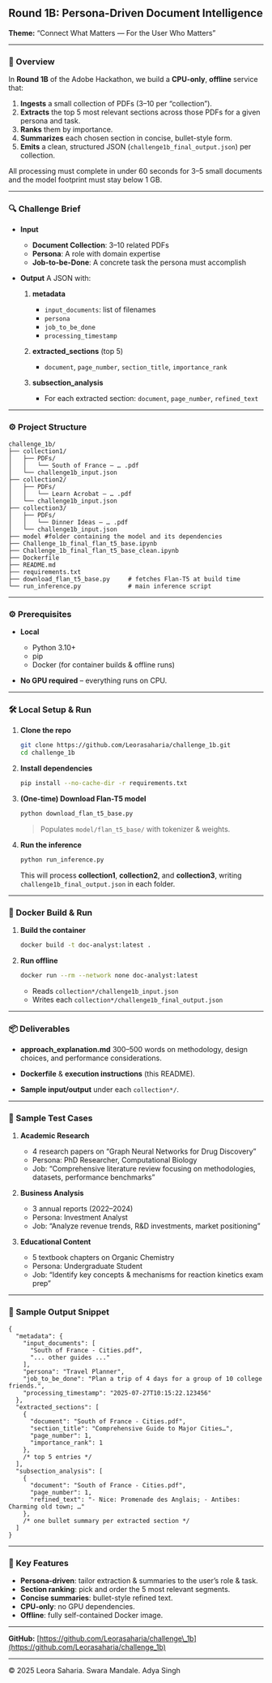 ## Round 1B: Persona-Driven Document Intelligence

**Theme:** “Connect What Matters — For the User Who Matters”

---

### 📖 Overview

In **Round 1B** of the Adobe Hackathon, we build a **CPU-only**, **offline** service that:

1. **Ingests** a small collection of PDFs (3–10 per “collection”).
2. **Extracts** the top 5 most relevant sections across those PDFs for a given persona and task.
3. **Ranks** them by importance.
4. **Summarizes** each chosen section in concise, bullet-style form.
5. **Emits** a clean, structured JSON (`challenge1b_final_output.json`) per collection.

All processing must complete in under 60 seconds for 3–5 small documents and the model footprint must stay below 1 GB.

---

### 🔍 Challenge Brief

* **Input**

  * **Document Collection**: 3–10 related PDFs
  * **Persona**: A role with domain expertise
  * **Job-to-be-Done**: A concrete task the persona must accomplish

* **Output**
  A JSON with:

  1. **metadata**

     * `input_documents`: list of filenames
     * `persona`
     * `job_to_be_done`
     * `processing_timestamp`
  2. **extracted\_sections** (top 5)

     * `document`, `page_number`, `section_title`, `importance_rank`
  3. **subsection\_analysis**

     * For each extracted section: `document`, `page_number`, `refined_text`

---

### ⚙️ Project Structure

```
challenge_1b/
├── collection1/
│   ├── PDFs/
│   │   └── South of France – … .pdf
│   └── challenge1b_input.json
├── collection2/
│   ├── PDFs/
│   │   └── Learn Acrobat – … .pdf
│   └── challenge1b_input.json
├── collection3/
│   ├── PDFs/
│   │   └── Dinner Ideas – … .pdf
│   └── challenge1b_input.json
├── model #folder containing the model and its dependencies 
├── Challenge_1b_final_flan_t5_base.ipynb
├── Challenge_1b_final_flan_t5_base_clean.ipynb
├── Dockerfile
├── README.md
├── requirements.txt
├── download_flan_t5_base.py     # fetches Flan-T5 at build time
└── run_inference.py             # main inference script
```

---

### ⚙️ Prerequisites

* **Local**

  * Python 3.10+
  * pip
  * Docker (for container builds & offline runs)

* **No GPU required** – everything runs on CPU.

---

### 🛠️ Local Setup & Run

1. **Clone the repo**

   ```bash
   git clone https://github.com/Leorasaharia/challenge_1b.git
   cd challenge_1b
   ```

2. **Install dependencies**

   ```bash
   pip install --no-cache-dir -r requirements.txt
   ```

3. **(One-time) Download Flan-T5 model**

   ```bash
   python download_flan_t5_base.py
   ```

   > Populates `model/flan_t5_base/` with tokenizer & weights.

4. **Run the inference**

   ```bash
   python run_inference.py
   ```

   This will process **collection1**, **collection2**, and **collection3**, writing
   `challenge1b_final_output.json` in each folder.

---

### 🐳 Docker Build & Run

1. **Build the container**

   ```bash
   docker build -t doc-analyst:latest .
   ```
2. **Run offline**

   ```bash
   docker run --rm --network none doc-analyst:latest
   ```

   * Reads `collection*/challenge1b_input.json`
   * Writes each `collection*/challenge1b_final_output.json`

---

### 📦 Deliverables

* **approach\_explanation.md**
  300–500 words on methodology, design choices, and performance considerations.

* **Dockerfile** & **execution instructions** (this README).

* **Sample input/output** under each `collection*/`.

---

### 🎯 Sample Test Cases

1. **Academic Research**

   * 4 research papers on “Graph Neural Networks for Drug Discovery”
   * Persona: PhD Researcher, Computational Biology
   * Job: “Comprehensive literature review focusing on methodologies, datasets, performance benchmarks”

2. **Business Analysis**

   * 3 annual reports (2022–2024)
   * Persona: Investment Analyst
   * Job: “Analyze revenue trends, R\&D investments, market positioning”

3. **Educational Content**

   * 5 textbook chapters on Organic Chemistry
   * Persona: Undergraduate Student
   * Job: “Identify key concepts & mechanisms for reaction kinetics exam prep”

---

### 📝 Sample Output Snippet

```jsonc
{
  "metadata": {
    "input_documents": [
      "South of France - Cities.pdf",
      "... other guides ..."
    ],
    "persona": "Travel Planner",
    "job_to_be_done": "Plan a trip of 4 days for a group of 10 college friends.",
    "processing_timestamp": "2025-07-27T10:15:22.123456"
  },
  "extracted_sections": [
    {
      "document": "South of France - Cities.pdf",
      "section_title": "Comprehensive Guide to Major Cities…",
      "page_number": 1,
      "importance_rank": 1
    },
    /* top 5 entries */
  ],
  "subsection_analysis": [
    {
      "document": "South of France - Cities.pdf",
      "page_number": 1,
      "refined_text": "- Nice: Promenade des Anglais; - Antibes: Charming old town; …"
    },
    /* one bullet summary per extracted section */
  ]
}
```

---

### 🔑 Key Features

* **Persona-driven**: tailor extraction & summaries to the user’s role & task.
* **Section ranking**: pick and order the 5 most relevant segments.
* **Concise summaries**: bullet-style refined text.
* **CPU-only**: no GPU dependencies.
* **Offline**: fully self-contained Docker image.

---

**GitHub:** [https://github.com/Leorasaharia/challenge\_1b](https://github.com/Leorasaharia/challenge_1b)

---

© 2025 Leora Saharia. Swara Mandale. Adya Singh
